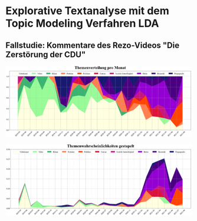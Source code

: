 # Explorative Textanalyse mit dem Topic Modeling Verfahren LDA
## Fallstudie: Kommentare des Rezo-Videos "Die Zerstörung der CDU"

![topic_modeling](data/png/topic_modeling.png)

![topic_modeling_probabilities](data/png/topic_modeling_probabilities.png)
